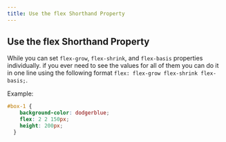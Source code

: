 ```yaml
---
title: Use the flex Shorthand Property
---
```

## Use the flex Shorthand Property

While you can set `flex-grow`, `flex-shrink`, and `flex-basis` properties individually. if you ever need to see the values for all of them you can do it in one line using the following format `flex: flex-grow flex-shrink flex-basis;`.

Example:

```css
#box-1 {
    background-color: dodgerblue;
    flex: 2 2 150px;
    height: 200px;
  }
```
